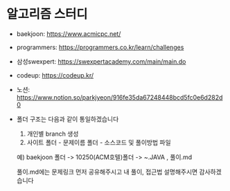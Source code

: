 # 알고리즘 스터디 

* baekjoon: https://www.acmicpc.net/
* programmers: https://programmers.co.kr/learn/challenges
* 삼성swexpert: https://swexpertacademy.com/main/main.do
* codeup: https://codeup.kr/
* 노션: https://www.notion.so/parkjyeon/916fe35da67248448bcd5fc0e6d282d0



* 폴더 구조는 다음과 같이 통일하겠습니다 
  
  1) 개인별 branch 생성 
  2) 사이트 폴더 - 문제이름 폴더 - 소스코드 및 풀이방법 파일

  예) baekjoon 폴더 -> 10250(ACM호텔)폴더 -> ~.JAVA , 풀이.md

  풀이.md에는 문제링크 먼저 공유해주시고 내 풀이, 접근법 설명해주시면 감사하겠습니다 
